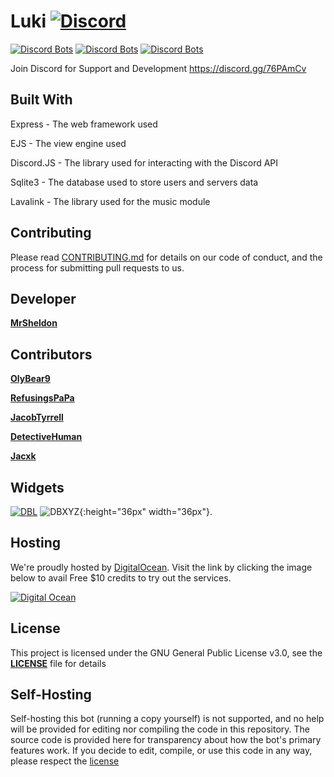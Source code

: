 # Luki [![Discord](https://discordapp.com/api/guilds/339085367770611713/embed.png)](https://discord.gg/76PAmCv) 
[![Discord Bots](https://discordbots.org/api/widget/status/365958655926992896.svg?noavatar=true)](https://discordbots.org/bot/365958655926992896)
[![Discord Bots](https://discordbots.org/api/widget/servers/365958655926992896.svg?noavatar=true)](https://discordbots.org/bot/365958655926992896)
[![Discord Bots](https://discordbots.org/api/widget/upvotes/365958655926992896.svg?noavatar=true)](https://discordbots.org/bot/365958655926992896)

Join Discord for Support and Development https://discord.gg/76PAmCv

## Built With
Express - The web framework used

EJS - The view engine used

Discord.JS - The library used for interacting with the Discord API 

Sqlite3 - The database used to store users and servers data

Lavalink - The library used for the music module

## Contributing
Please read [CONTRIBUTING.md](https://github.com/LukiBot/Luki/blob/master/CONTRIBUTING.md) for details on our code of conduct, and the process for submitting pull requests to us.

## Developer
[**MrSheldon**](https://github.com/mrsheldon)

## Contributors
[**OlyBear9**](https://github.com/olybear9)

[**RefusingsPaPa**](https://github.com/RefusingsPaPa)

[**JacobTyrrell**](https://github.com/JacobTyrrell)

[**DetectiveHuman**](https://github.com/DetectiveHuman)

[**Jacxk**](https://github.com/Jacxk)

## Widgets
[![DBL](https://discordbots.org/api/widget/365958655926992896.svg)](https://discordbots.org/bot/luki)
![DBXYZ](https://discordboats.xyz/api/widget/luki){:height="36px" width="36px"}.

## Hosting
We're proudly hosted by [DigitalOcean](https://m.do.co/c/805443143001). Visit the link by clicking the image below to avail Free $10 credits to try out the services.

[![Digital Ocean](https://i.imgur.com/6OBHX8a.png)](https://m.do.co/c/805443143001)

## License
This project is licensed under the GNU General Public License v3.0, see the [**LICENSE**](https://github.com/LukiBot/Luki/blob/master/LICENSE) file for details

## Self-Hosting
Self-hosting this bot (running a copy yourself) is not supported, and no help will be provided for editing nor compiling the code in this repository. The source code is provided here for transparency about how the bot's primary features work. If you decide to edit, compile, or use this code in any way, please respect the [license](https://github.com/LukiBot/Vortex/Luki/master/LICENSE)
